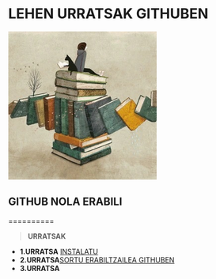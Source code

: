# LEHEN URRATSAK GITHUBEN

![image](https://github.com/leirerodriguez/GITHUB/blob/main/ARGAZKIA_PORTADA.jpg)

## GITHUB NOLA ERABILI
==========

> **URRATSAK**

* **1.URRATSA** [INSTALATU](https://github.com/leirerodriguez/GITHUB/blob/main/REPOSITORIOA%20SORTZEKO.txt)
* **2.URRATSA**[SORTU ERABILTZAILEA GITHUBEN](https://github.com/)
* **3.URRATSA**
